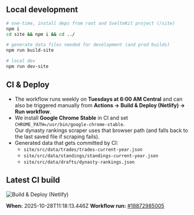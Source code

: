 ## Local development

```bash
# one-time, install deps from root and SvelteKit project (/site)
npm i
cd site && npm i && cd ../

# generate data files needed for development (and prod builds)
npm run build-site

# local dev
npm run dev-site
```

## CI & Deploy

- The workflow runs weekly on **Tuesdays at 6:00 AM Central** and can also be triggered manually from **Actions → Build & Deploy (Netlify) → Run workflow**.
- We install **Google Chrome Stable** in CI and set `CHROME_PATH=/usr/bin/google-chrome-stable`.  
  Our dynasty rankings scraper uses that browser path (and falls back to the last saved file if scraping fails).
- Generated data that gets committed by CI:
    - `site/src/data/trades/trades-current-year.json`
    - `site/src/data/standings/standings-current-year.json`
    - `site/src/data/drafts/dynasty-rankings.json`

<!-- CI-BUILD-BLOCK -->

## Latest CI build

![Build & Deploy (Netlify)](https://github.com/pjbrown11/biggest-tds/actions/workflows/deploy-netlify.yml/badge.svg?branch=main)

**When:** 2025-10-28T11:18:13.446Z
**Workflow run:** [#18872985005](https://github.com/pjbrown11/biggest-tds/actions/runs/18872985005)

